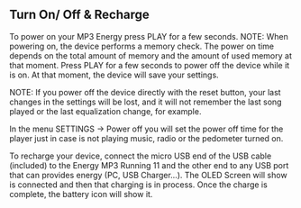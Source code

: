 ## Turn On/ Off & Recharge
To power on your MP3 Energy press PLAY for a few seconds.
NOTE: When powering on, the device performs a memory check. The power on time depends
on the total amount of memory and the amount of used memory at that moment.
Press PLAY for a few seconds to power off the device while it is on. At that moment, the
device will save your settings.

NOTE: If you power off the device directly with the reset button, your last changes in the
settings will be lost, and it will not remember the last song played or the last equalization
change, for example. 

In the menu SETTINGS -> Power off you will set the power off time for the player just in case is not playing music, radio or the pedometer turned on.

To recharge your device, connect the micro USB end of the USB cable (included) to the
Energy MP3 Running 11 and the other end to any USB port that can provides energy
(PC, USB Charger…). The OLED Screen will show is connected and then that charging is in
process. Once the charge is complete, the battery icon will show it.
